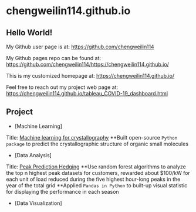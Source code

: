 # chengweilin114.github.io

## Hello World!

My Github user page is at:
https://github.com/chengweilin114

My Github pages repo can be found at:
https://github.com/chengweilin114/https://chengweilin114.github.io/

This is my customized homepage at:
https://chengweilin114.github.io/

Feel free to reach out my project web page at:
https://chengweilin114.github.io/tableau_COVID-19_dashboard.html

## Project



* [Machine Learning]

Title: [Machine learning for crystallography](https://github.com/ng-git/OptiMol)
**Built open-source `Python package` to predict the crystallographic structure of organic small molecules

- [Data Analysis]

Title: [Peak Prediction Hedging](https://github.com/chengweilin114/direct_capstone2020)
**Use random forest algorithms to analyze the top n highest peak datasets for customers,
rewarded about $100/kW for each unit of load reduced during the five highest hour-long peaks in the year of the total grid
**Applied `Pandas in Python` to built-up visual statistic for displaying the performance in each season

- [Data Visualization]
